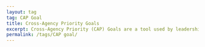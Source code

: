 ```yaml
---
layout: tag
tag: CAP Goal
title: Cross-Agency Priority Goals
excerpt: Cross-Agency Priority (CAP) Goals are a tool used by leadership to accelerate progress on a limited number of Presidential priority areas where implementation requires active collaboration among multiple agencies.
permalink: /tags/CAP goal/
---
```

